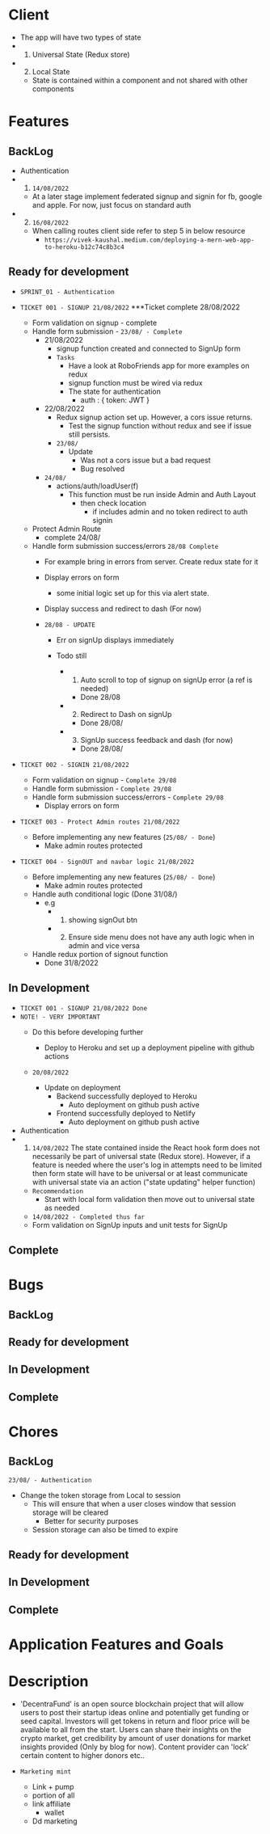<!-- App architecture -->
# Client 
- The app will have two types of state 
- 1. Universal State (Redux store)
- 2. Local State 
    - State is contained within a component and not shared with other components 

# Features
## BackLog
- Authentication
- 1. `14/08/2022`
    - At a later stage implement federated signup and signin for fb, google and apple. For now, just focus on standard auth 
- 2. `16/08/2022`
    - When calling routes client side refer to step 5 in below resource 
        - `https://vivek-kaushal.medium.com/deploying-a-mern-web-app-to-heroku-b12c74c8b3c4`
## Ready for development
- `SPRINT_01 - Authentication`
- `TICKET 001 - SIGNUP 21/08/2022` ***Ticket complete 28/08/2022
    - Form validation on signup - complete 
    - Handle form submission - `23/08/ - Complete`
        - 21/08/2022
            - signup function created and connected to SignUp form 
            - `Tasks`
                - Have a look at RoboFriends app for more examples on redux 
                - signup function must be wired via redux 
                - The state for authentication 
                    - auth : {
                        token: JWT
                    }
        - 22/08/2022
            - Redux signup action set up. However, a cors issue returns. 
                - Test the signup function without redux and see if issue still persists. 
            - `23/08/`
                - Update 
                    - Was not a cors issue but a bad request 
                    - Bug resolved 
        - `24/08/`
            - actions/auth/loadUser(f)
                - This function must be run inside Admin and Auth Layout 
                    - then check location 
                        - if includes admin and no token redirect to auth signin  
    - Protect Admin Route 
        - complete 24/08/
    - Handle form submission success/errors  `28/08 Complete`
        - For example bring in errors from server. Create redux state for it
        - Display errors on form
            - some initial logic set up for this via alert state. 
        - Display success and redirect to dash (For now)

        - `28/08 - UPDATE`
            - Err on signUp displays immediately 

            - Todo still 
                - 1. Auto scroll to top of signup on signUp error (a ref is needed)
                    - Done 28/08
                - 2. Redirect to Dash on signUp 
                    - Done 28/08/
                - 3. SignUp success feedback and dash (for now)
                    - Done 28/08/
- `TICKET 002 - SIGNIN 21/08/2022`
    - Form validation on signup - `Complete 29/08`
    - Handle form submission - `Complete 29/08`
    - Handle form submission success/errors - `Complete 29/08` 
        - Display errors on form

- `TICKET 003 - Protect Admin routes 21/08/2022`
    - Before implementing any new features (`25/08/ - Done`)
        - Make admin routes protected 

- `TICKET 004 - SignOUT and navbar logic 21/08/2022`
    - Before implementing any new features (`25/08/ - Done`)
        - Make admin routes protected 
    - Handle auth conditional logic (Done 31/08/)
        - e.g 
            - 1. showing signOut btn
            - 2. Ensure side menu does not have any auth logic when in admin and vice versa
    - Handle redux portion of signout function 
        - Done 31/8/2022 

## In Development
- `TICKET 001 - SIGNUP 21/08/2022 Done`
- `NOTE! - VERY IMPORTANT`
    - Do this before developing further
        - Deploy to Heroku and set up a deployment pipeline with github actions 

    - `20/08/2022`
        - Update on deployment 
            - Backend successfully deployed to Heroku
                - Auto deployment on github push active 
            - Frontend successfully deployed to Netlify 
                - Auto deployment on github push active  
- Authentication
- 1. `14/08/2022` The state contained inside the React hook form does not necessarily be part of universal state (Redux store). However, if a feature is needed where the user's log in attempts need to be limited then form state will have to be universal or at least communicate with universal state via an action ("state updating" helper function)
    - `Recommendation`
        - Start with local form validation then move out to universal state as needed 
    - `14/08/2022 - Completed thus far`
    - Form validation on SignUp inputs and unit tests for SignUp 
## Complete
 
# Bugs
## BackLog
## Ready for development
## In Development 
## Complete

# Chores
## BackLog
`23/08/ - Authentication`
- Change the token storage from Local to session 
    - This will ensure that when a user closes window that session storage will be cleared 
        - Better for security purposes 
    - Session storage can also be timed to expire   
## Ready for development
## In Development 
## Complete

# Application Features and Goals
# Description
- 'DecentraFund' is an open source blockchain project that will allow users to post their startup ideas online and potentially get funding or seed capital. Investors will get tokens in return and floor price will be available to all from the start. Users can share their insights on the crypto market, get credibility by amount of user donations for market insights provided (Only by blog for now). Content provider can 'lock' certain content to higher donors etc.. 

- `Marketing mint`
    - Link + pump
    - portion of all 
    - link affiliate 
        - wallet 
    - Dd marketing